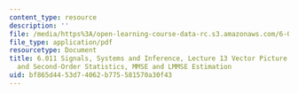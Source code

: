 ```yaml
---
content_type: resource
description: ''
file: /media/https%3A/open-learning-course-data-rc.s3.amazonaws.com/6-011-signals-systems-and-inference-spring-2018/bf865d4453d74062b775581570a30f43_MIT6_011S18lec13.pdf
file_type: application/pdf
resourcetype: Document
title: 6.011 Signals, Systems and Inference, Lecture 13 Vector Picture for First-
  and Second-Order Statistics, MMSE and LMMSE Estimation
uid: bf865d44-53d7-4062-b775-581570a30f43
---
```

